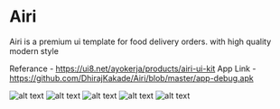 # Airi
Airi is a premium ui template for food delivery orders. with high quality modern style

Referance - https://ui8.net/ayokerja/products/airi-ui-kit
App Link - https://github.com/DhirajKakade/Airi/blob/master/app-debug.apk

![alt text](https://github.com/DhirajKakade/Airi/blob/master/preview-12x_1572076251413.png?raw=true)
![alt text](https://github.com/DhirajKakade/Airi/blob/master/preview-22x_1572076249196.png?raw=true)
![alt text](https://github.com/DhirajKakade/Airi/blob/master/preview-32x_1572076245753.png?raw=true)
![alt text](https://github.com/DhirajKakade/Airi/blob/master/preview-42x_1572076242051.png?raw=true)
![alt text](https://github.com/DhirajKakade/Airi/blob/master/preview-52x_1572076239837.png?raw=true)
